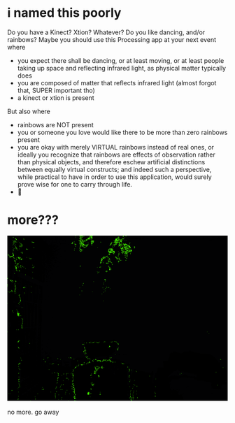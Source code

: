 # i named this poorly

Do you have a Kinect? Xtion? Whatever? Do you like dancing, and/or rainbows? Maybe you should use this Processing app at your next event where

* you expect there shall be dancing, or at least moving, or at least people taking up space and reflecting infrared light, as physical matter typically does
* you are composed of matter that reflects infrared light (almost forgot that, SUPER important tho)
* a kinect or xtion is present

But also where

* rainbows are NOT present
* you or someone you love would like there to be more than zero rainbows present
* you are okay with merely VIRTUAL rainbows instead of real ones, or ideally you recognize that rainbows are effects of observation rather than physical objects, and therefore eschew artificial distinctions between equally virtual constructs; and indeed such a perspective, while practical to have in order to use this application, would surely prove wise for one to carry through life.
* :rainbow:

# more???

![smartass](hello-again.gif)

no more. go away
